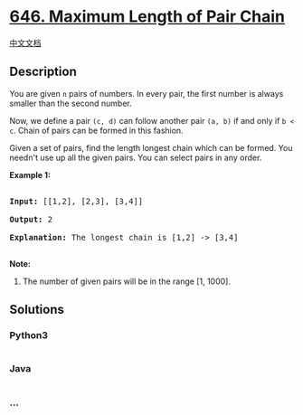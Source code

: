 # [646. Maximum Length of Pair Chain](https://leetcode.com/problems/maximum-length-of-pair-chain)

[中文文档](/solution/0600-0699/0646.Maximum%20Length%20of%20Pair%20Chain/README.md)

## Description

<p>

You are given <code>n</code> pairs of numbers. In every pair, the first number is always smaller than the second number.

</p>

<p>

Now, we define a pair <code>(c, d)</code> can follow another pair <code>(a, b)</code> if and only if <code>b < c</code>. Chain of pairs can be formed in this fashion.

</p>

<p>

Given a set of pairs, find the length longest chain which can be formed. You needn't use up all the given pairs. You can select pairs in any order.

</p>

<p><b>Example 1:</b><br />

<pre>

<b>Input:</b> [[1,2], [2,3], [3,4]]

<b>Output:</b> 2

<b>Explanation:</b> The longest chain is [1,2] -> [3,4]

</pre>

</p>

<p><b>Note:</b><br>

<ol>

<li>The number of given pairs will be in the range [1, 1000].</li>

</ol>

</p>

## Solutions

<!-- tabs:start -->

### **Python3**

```python

```

### **Java**

```java

```

### **...**

```

```

<!-- tabs:end -->
